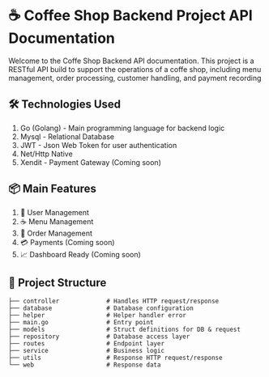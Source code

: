 # ☕️ Coffee Shop Backend Project API Documentation
Welcome to the Coffe Shop Backend API documentation. This project is a RESTful API build to support the operations of a coffe shop, including menu management, order processing, customer handling, and payment recording

## 🛠️ Technologies Used
1. Go (Golang) - Main programming language for backend logic
2. Mysql - Relational Database
3. JWT - Json Web Token for user authentication
4. Net/Http Native
5. Xendit - Payment Gateway (Coming soon)
## 📦 Main Features
1. 👤 User Management
2. ☕ Menu Management
3. 🧾 Order Management
4. 💳 Payments  (Coming soon)
5. 📈 Dashboard Ready (Coming soon)
## 📁 Project Structure
  ```
  ├── controller             # Handles HTTP request/response
  ├── database               # Database configuration
  ├── helper                 # Helper handler error
  ├── main.go                # Entry point
  ├── models                 # Struct definitions for DB & request
  ├── repository             # Database access layer
  ├── routes                 # Endpoint layer
  ├── service                # Business logic
  ├── utils                  # Response HTTP request/response
  └── web                    # Response data
```
